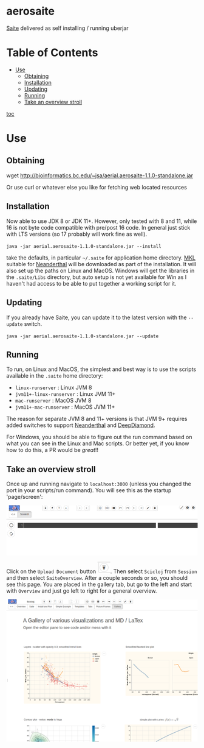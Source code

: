 # aerosaite

[Saite](https://github.com/jsa-aerial/saite) delivered as self installing / running uberjar


Table of Contents
=================

   * [Use](#use)
      * [Obtaining](#obtaining)
      * [Installation](#installation)
      * [Updating](#updating)
      * [Running](#running)
      * [Take an overview stroll](#take-an-overview-stroll)

[toc](https://github.com/ekalinin/github-markdown-toc)
# Use

## Obtaining

wget http://bioinformatics.bc.edu/~jsa/aerial.aerosaite-1.1.0-standalone.jar

Or use curl or whatever else you like for fetching web located resources

## Installation

Now able to use JDK 8 or JDK 11+.  However, only tested with 8 and 11, while 16 is not byte code compatible with pre/post 16 code.  In general just stick with LTS versions (so 17 probably will work fine as well).

`java -jar aerial.aerosaite-1.1.0-standalone.jar --install`

take the defaults, in particular `~/.saite` for application home directory.  [MKL](https://www.intel.com/content/www/us/en/developer/tools/oneapi/onemkl.html#gs.gy8xm2) suitable for [Neanderthal](https://neanderthal.uncomplicate.org) will be downloaded  as part of the installation.  It will also set up the paths on Linux and MacOS.  Windows will get the libraries in the `.saite/Libs` directory, but auto setup is not yet available for Win as I haven't had access to be able to put together a working script for it.


## Updating

If you already have Saite, you can update it to the latest version with the `--update` switch.

`java -jar aerial.aerosaite-1.1.0-standalone.jar --update`


## Running

To run, on Linux and MacOS, the simplest and best way is to use the scripts available in the `.saite` home directory:

* `linux-runserver` : Linux JVM 8
* `jvm11+-linux-runserver` : Linux JVM 11+
* `mac-runserver` : MacOS JVM 8
* `jvm11+-mac-runserver` : MacOS JVM 11+

The reason for separate JVM 8 and 11+ versions is that JVM 9+ requires added switches to support [Neanderthal](https://neanderthal.uncomplicate.org) and [DeepDiamond](https://github.com/uncomplicate/deep-diamond).

For Windows, you should be able to figure out the run command based on what you can see in the Linux and Mac scripts.  Or better yet, if you know how to do this, a PR would be *great*!!


## Take an overview stroll

Once up and running navigate to `localhost:3000` (unless you changed the port in your scripts/run command).  You will see this as the startup 'page/screen':


![Saite-start-page](resources/images/saite-start-page.png?raw=true)


Click on the `Upload Document` button ![upload-button](resources/images/upload-doc-button.png?raw=true).  Then select `Scicloj` from `Session` and then select `SaiteOverview`.  After a couple seconds or so, you should see this page. You are placed in the gallery tab, but go to the left and start with `Overview` and just go left to right for a general overview.


![Saite-start-page](resources/images/saite-overview-gallery-page.png?raw=true)





